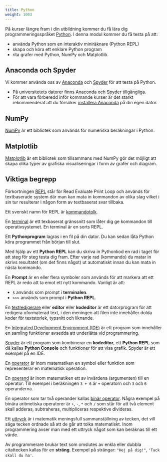 ```yaml
---
title: Python
weight: 1003
---
```


På kurser längre fram i din utbildning kommer du få lära dig
programmeringsspråket [Python][wp-python]. I denna modul kommer du få testa på att:

-  använda Python som en interaktiv miniräknare (Python REPL)
-  skapa och köra ett enklare Python program
-  rita grafer med Python, NumPy och Matplotlib.

[wp-python]: https://sv.wikipedia.org/wiki/Python_(programspr%C3%A5k)


## Anaconda och Spyder

Vi kommer använda oss av [Anaconda][anaconda] och [Spyder][spyder] för att testa på Python. 

- På universitetets datorer finns Anaconda och Spyder tillgängliga.
- För att vara förberedd inför kommande kurser är det starkt rekommenderat
  att du försöker [installera Anaconda][download-anaconda] på din egen
  dator. 
  
[download-anaconda]: https://www.anaconda.com/download/

[anaconda]: https://en.wikipedia.org/wiki/Anaconda_(Python_distribution)

[spyder]: https://en.wikipedia.org/wiki/Spyder_(software) 


  
## NumPy

[NumPy][numpy] är ett bibliotek som används för numeriska beräkningar i Python. 

[numpy]: https://numpy.org/

## Matplotlib

[Matplotlib][matplotlib] är ett bibliotek som tillsammans med NumPy gör det
möjligt att skapa olika typer av grafiska visualiseringar i form av grafer och
diagram. 

[matplotlib]: https://matplotlib.org/

## Viktiga begrepp

Förkortningen [REPL][repl] står för Read Evaluate Print Loop och används för
textbaserade system där man kan mata in kommandon av olika slag vilket i sin tur
resulterar i någon form av textbaserat svar tillbaka. 

[repl]: https://en.wikipedia.org/wiki/Read%E2%80%93eval%E2%80%93print_loop
Ett svenskt namn för REPL är [kommandotolk][kommandotolk].

[kommandotolk]: https://sv.wikipedia.org/wiki/Kommandotolk

En [terminal][terminal] är ett texbaserat gränssnitt som låter dig ge kommandon till
operativsystemet. En terminal är en sorts REPL. 
 

[terminal]: https://sv.wikipedia.org/wiki/Terminalemulator

Ett **Pythonprogram** lagras i en fil på din dator. Du kan sedan låta Python
köra programmet från början till slut. 

Med hjälp av ett **Python REPL** kan du skriva in Pythonkod en rad i taget för
att steg för steg testa dig fram. Efter varje rad (kommando) du matar in skrivs
resultatet (om det finns något) ut automatiskt innan du kan mata in nästa
kommando. 

En **Prompt** är en eller flera symboler som används för att markera att ett
REPL är redo att ta emot ett nytt kommando. Vanligt är att: 

- `$` används som prompt i **terminalen**.
- `>>>` används som prompt i **Python REPL**.

En [textredigerare][textredigerare] eller **editor** eller **kodeditor** är ett datorprogram för att redigera
oformaterad text, i den meningen att filen inte innehåller dolda koder för
textstorlek, typsnitt och liknande.

[textredigerare]: https://sv.wikipedia.org/wiki/Textredigerare

En [Integrated Development Environment (IDE)][ide] är ett program som innehåller en samling funktioner
avsedda att underlätta vid programmering. 

[ide]: https://sv.wikipedia.org/wiki/Integrerad_utvecklingsmilj%C3%B6

[Spyder][spyder] är ett program som kombinerar en **kodeditor**, ett **Python
REPL** som då kallas **Python Console** och funktioner för att visa grafik.
Spyder är ett exempel på en IDE. 


En [operator][operator] är inom matematiken en symbol eller funktion som representerar en
matematisk operation. 

[operator]: https://sv.wikipedia.org/wiki/Operator

En [operand][operand] är inom matematiken ett av invärdena (argumenten) till en
operator. Till exempel i beräkningen `3 + 6` är `+` operatorn och `3` och `6`
operanderna.

[operand]: https://sv.wikipedia.org/wiki/Operand

En operator som tar två operander kallas [binär operator][binär-operator]. Några exempel på
binära aritmetiska operatorer är `+`, `-`, `*` och `/` som står för att två element
skall adderas, subtraheras, multipliceras respektive divideras.

[binär-operator]: https://sv.wikipedia.org/wiki/Bin%C3%A4r_operator

Ett [uttryck][uttryck] är i matematik meningsfull sammanställning av tecken, det vill
säga tecken ordnade så att de går att tolka matematiskt. Inom programmering
avser man med ett uttryck något som kan beräknas till ett värde. 

[uttryck]: https://sv.wikipedia.org/wiki/Matematiskt_uttryck

Av programmerare brukar text som omslutes av enkla eller dubbla citattecken
kallas för en **sträng**. Exempel på strängar: `"Hej på dig!"`, `'Tack skall du
ha'`.

